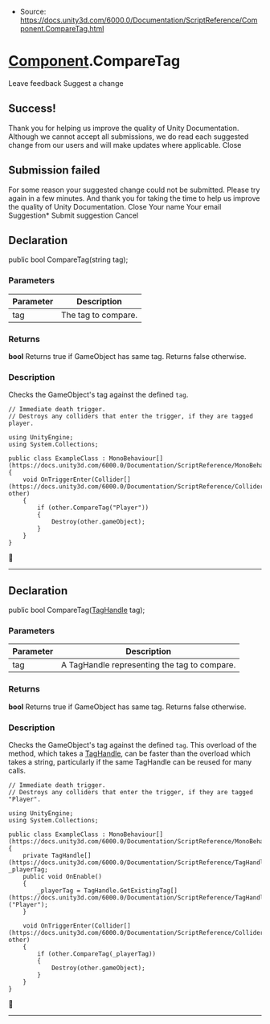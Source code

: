 * Source: https://docs.unity3d.com/6000.0/Documentation/ScriptReference/Component.CompareTag.html

#  [Component](https://docs.unity3d.com/6000.0/Documentation/ScriptReference/Component.html).CompareTag
Leave feedback
Suggest a change
## Success!
Thank you for helping us improve the quality of Unity Documentation. Although we cannot accept all submissions, we do read each suggested change from our users and will make updates where applicable.
Close
## Submission failed
For some reason your suggested change could not be submitted. Please <a>try again</a> in a few minutes. And thank you for taking the time to help us improve the quality of Unity Documentation.
Close
Your name Your email Suggestion* Submit suggestion
Cancel
## Declaration
public bool CompareTag(string tag); 
### Parameters
Parameter | Description  
---|---  
tag | The tag to compare.  
### Returns
**bool** Returns true if GameObject has same tag. Returns false otherwise. 
### Description
Checks the GameObject's tag against the defined `tag`.
```
// Immediate death trigger.
// Destroys any colliders that enter the trigger, if they are tagged player.  
  
using UnityEngine;
using System.Collections;  
  
public class ExampleClass : MonoBehaviour[](https://docs.unity3d.com/6000.0/Documentation/ScriptReference/MonoBehaviour.html)
{
    void OnTriggerEnter(Collider[](https://docs.unity3d.com/6000.0/Documentation/ScriptReference/Collider.html) other)
    {
        if (other.CompareTag("Player"))
        {
            Destroy(other.gameObject);
        }
    }
}

```

* * *
## Declaration
public bool CompareTag([TagHandle](https://docs.unity3d.com/6000.0/Documentation/ScriptReference/TagHandle.html) tag); 
### Parameters
Parameter | Description  
---|---  
tag | A TagHandle representing the tag to compare.  
### Returns
**bool** Returns true if GameObject has same tag. Returns false otherwise. 
### Description
Checks the GameObject's tag against the defined `tag`.
This overload of the method, which takes a [TagHandle](https://docs.unity3d.com/6000.0/Documentation/ScriptReference/TagHandle.html), can be faster than the overload which takes a string, particularly if the same TagHandle can be reused for many calls.
```
// Immediate death trigger.
// Destroys any colliders that enter the trigger, if they are tagged "Player".  
  
using UnityEngine;
using System.Collections;  
  
public class ExampleClass : MonoBehaviour[](https://docs.unity3d.com/6000.0/Documentation/ScriptReference/MonoBehaviour.html)
{
    private TagHandle[](https://docs.unity3d.com/6000.0/Documentation/ScriptReference/TagHandle.html) _playerTag;
    public void OnEnable()
    {
        _playerTag = TagHandle.GetExistingTag[](https://docs.unity3d.com/6000.0/Documentation/ScriptReference/TagHandle.GetExistingTag.html)("Player");
    }  
  
    void OnTriggerEnter(Collider[](https://docs.unity3d.com/6000.0/Documentation/ScriptReference/Collider.html) other)
    {
        if (other.CompareTag(_playerTag))
        {
            Destroy(other.gameObject);
        }
    }
}
```

* * *
